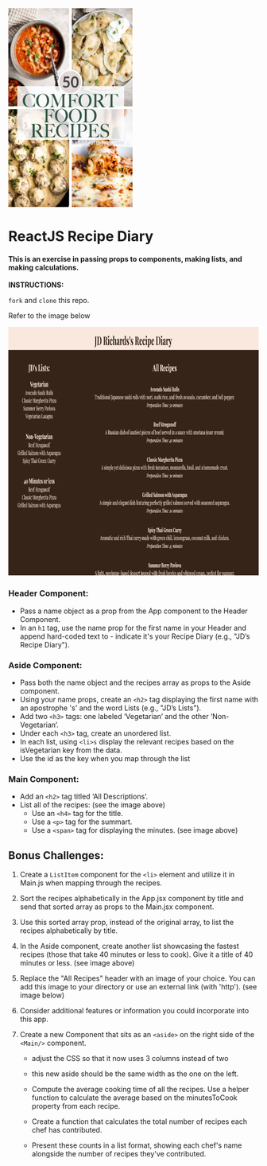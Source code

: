 <img src="./src/images/comfort.jpg" width="250" height="400">

# ReactJS Recipe Diary

#### This is an exercise in passing props to components, making lists, and making calculations.

**INSTRUCTIONS:**

`fork` and `clone` this repo.

Refer to the image below

<img src="./src/images/browser.png" width="700" height="500">

### Header Component:

- Pass a name object as a prop from the App component to the Header Component.
- In an `h1` tag, use the name prop for the first name in your Header and append hard-coded text to - indicate it's your Recipe Diary (e.g., "JD’s Recipe Diary").

### Aside Component:

- Pass both the name object and the recipes array as props to the Aside component.
- Using your name props, create an `<h2>` tag displaying the first name with an apostrophe 's' and the word Lists (e.g., "JD’s Lists").
- Add two `<h3>` tags: one labeled ‘Vegetarian’ and the other ‘Non-Vegetarian’.
- Under each `<h3>` tag, create an unordered list.
- In each list, using `<li>s` display the relevant recipes based on the isVegetarian key from the data.
- Use the id as the key when you map through the list

### Main Component:

- Add an `<h2>` tag titled ‘All Descriptions’.
- List all of the recipes: (see the image above)
  - Use an `<h4>` tag for the title.
  - Use a `<p>` tag for the summart.
  - Use a `<span>` tag for displaying the minutes. (see image above)

## Bonus Challenges:

1.  Create a `ListItem` component for the `<li>` element and utilize it in Main.js when mapping through the recipes.

1.  Sort the recipes alphabetically in the App.jsx component by title and send that sorted array as props to the Main.jsx component.

1.  Use this sorted array prop, instead of the original array, to list the recipes alphabetically by title.

1.  In the Aside component, create another list showcasing the fastest recipes (those that take 40 minutes or less to cook). Give it a title of 40 minutes or less. (see image above)

1.  Replace the "All Recipes" header with an image of your choice. You can add this image to your directory or use an external link (with 'http'). (see image below)

1.  Consider additional features or information you could incorporate into this app.

1.  Create a new Component that sits as an `<aside>` on the right side of the `<Main/>` component.

    - adjust the CSS so that it now uses 3 columns instead of two

    - this new aside should be the same width as the one on the left.

    - Compute the average cooking time of all the recipes. Use a helper function to calculate the average based on the minutesToCook property from each recipe.

    - Create a function that calculates the total number of recipes each chef has contributed.

    - Present these counts in a list format, showing each chef's name alongside the number of recipes they've contributed.
